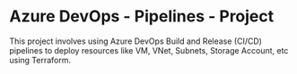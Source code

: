 # Azure DevOps - Pipelines - Project
This project involves using Azure DevOps Build and Release (CI/CD) pipelines to deploy resources like VM, VNet, Subnets, Storage Account, etc using Terraform.